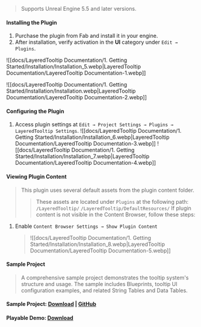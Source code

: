 
> Supports Unreal Engine 5.5 and later versions.

#### Installing the Plugin

1. Purchase the plugin from Fab and install it in your engine.
2. After installation, verify activation in the **UI** category under `Edit → Plugins`.

![[docs/LayeredTooltip Documentation/1. Getting Started/Installation/Installation_5.webp|LayeredTooltip Documentation/LayeredTooltip Documentation-1.webp]]

![[docs/LayeredTooltip Documentation/1. Getting Started/Installation/Installation.webp|LayeredTooltip Documentation/LayeredTooltip Documentation-2.webp]]

#### Configuring the Plugin

1. Access plugin settings at `Edit → Project Settings → Plugins → LayeredTooltip Settings`. ![[docs/LayeredTooltip Documentation/1. Getting Started/Installation/Installation_6.webp|LayeredTooltip Documentation/LayeredTooltip Documentation-3.webp]] ![[docs/LayeredTooltip Documentation/1. Getting Started/Installation/Installation_7.webp|LayeredTooltip Documentation/LayeredTooltip Documentation-4.webp]]

#### Viewing Plugin Content

> This plugin uses several default assets from the plugin content folder.
> 
> > These assets are located under `Plugins` at the following path: `/LayeredTooltip/` `/LayeredTooltip/DefaultResources/` If plugin content is not visible in the Content Browser, follow these steps:

1. Enable `Content Browser Settings → Show Plugin Content`
    
    > ![[docs/LayeredTooltip Documentation/1. Getting Started/Installation/Installation_8.webp|LayeredTooltip Documentation/LayeredTooltip Documentation-5.webp]]
    

#### Sample Project

> A comprehensive sample project demonstrates the tooltip system's structure and usage. The sample includes Blueprints, tooltip UI configuration examples, and related String Tables and Data Tables.

#### **Sample Project:** [Download](https://drive.google.com/file/d/1KXXJ6dQuyqh8ZUkiq7qAvEDdRokebBEg/view?usp=sharing) | [GitHub](https://github.com/HaJH/LayeredTooltipSample/releases/tag/v1.0_ue5.5)

#### **Playable Demo:** [Download](https://drive.google.com/file/d/1whF9vxrPeLvyydAoU8f4zokTZSpMLy3n/view?usp=sharing)